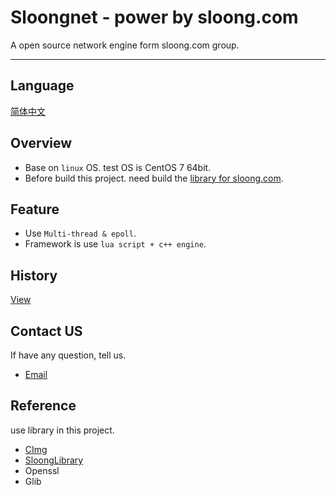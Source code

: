 # Sloongnet - power by sloong.com
A open source network engine form sloong.com group.

***
## Language 
[简体中文](https://github.com/soaringloong/sloongnet/blob/develop/README_CN.md)

## Overview
* Base on `linux` OS. test OS is CentOS 7 64bit.
* Before build this project. need build the [library for sloong.com](https://git.sloong.com/app/library).

## Feature
* Use `Multi-thread & epoll`.
* Framework is use `lua script + c++ engine`.

## History
[View](https://git.sloong.com/public/sloongnet/src/master/ChangeLog.md)

## Contact US
If have any question, tell us.

* [Email](mailto:wcb@sloong.com)

## Reference
use library in this project.

* [CImg](https://git.sloong.com/wcb/CImg) 
* [SloongLibrary](https://git.sloong.com/app/library)
* Openssl
* Glib